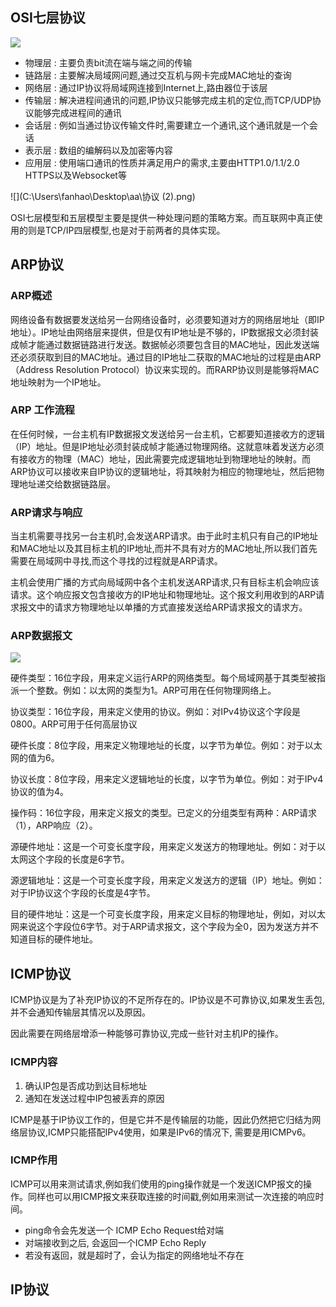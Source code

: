 ## OSI七层协议

![](C:\Users\fanhao\Desktop\aa\705728-20160424234824085-667046040.png)

- 物理层 : 主要负责bit流在端与端之间的传输
- 链路层 : 主要解决局域网问题,通过交互机与网卡完成MAC地址的查询
- 网络层 : 通过IP协议将局域网连接到Internet上,路由器位于该层
- 传输层 : 解决进程间通讯的问题,IP协议只能够完成主机的定位,而TCP/UDP协议能够完成进程间的通讯
- 会话层 : 例如当通过协议传输文件时,需要建立一个通讯,这个通讯就是一个会话
- 表示层 : 数组的编解码以及加密等内容
- 应用层 : 使用端口通讯的性质并满足用户的需求,主要由HTTP1.0/1.1/2.0 HTTPS以及Websocket等

![](C:\Users\fanhao\Desktop\aa\协议 (2).png)

OSI七层模型和五层模型主要是提供一种处理问题的策略方案。而互联网中真正使用的则是TCP/IP四层模型,也是对于前两者的具体实现。

## ARP协议

### ARP概述

网络设备有数据要发送给另一台网络设备时，必须要知道对方的网络层地址（即IP地址）。IP地址由网络层来提供，但是仅有IP地址是不够的，IP数据报文必须封装成帧才能通过数据链路进行发送。数据帧必须要包含目的MAC地址，因此发送端还必须获取到目的MAC地址。通过目的IP地址二获取的MAC地址的过程是由ARP（Address Resolution Protocol）协议来实现的。而RARP协议则是能够将MAC地址映射为一个IP地址。

### ARP 工作流程

在任何时候，一台主机有IP数据报文发送给另一台主机，它都要知道接收方的逻辑（IP）地址。但是IP地址必须封装成帧才能通过物理网络。这就意味着发送方必须有接收方的物理（MAC）地址，因此需要完成逻辑地址到物理地址的映射。而ARP协议可以接收来自IP协议的逻辑地址，将其映射为相应的物理地址，然后把物理地址递交给数据链路层。

### ARP请求与响应

当主机需要寻找另一台主机时,会发送ARP请求。由于此时主机只有自己的IP地址和MAC地址以及其目标主机的IP地址,而并不具有对方的MAC地址,所以我们首先需要在局域网中寻找,而这个寻找的过程就是ARP请求。

主机会使用广播的方式向局域网中各个主机发送ARP请求,只有目标主机会响应该请求。这个响应报文包含接收方的IP地址和物理地址。这个报文利用收到的ARP请求报文中的请求方物理地址以单播的方式直接发送给ARP请求报文的请求方。

### ARP数据报文

![](C:\Users\fanhao\Desktop\aa\QQ截图20200515175719.png)



硬件类型：16位字段，用来定义运行ARP的网络类型。每个局域网基于其类型被指派一个整数。例如：以太网的类型为1。ARP可用在任何物理网络上。

协议类型：16位字段，用来定义使用的协议。例如：对IPv4协议这个字段是0800。ARP可用于任何高层协议

硬件长度：8位字段，用来定义物理地址的长度，以字节为单位。例如：对于以太网的值为6。

协议长度：8位字段，用来定义逻辑地址的长度，以字节为单位。例如：对于IPv4协议的值为4。

操作码：16位字段，用来定义报文的类型。已定义的分组类型有两种：ARP请求（1），ARP响应（2）。

源硬件地址：这是一个可变长度字段，用来定义发送方的物理地址。例如：对于以太网这个字段的长度是6字节。

源逻辑地址：这是一个可变长度字段，用来定义发送方的逻辑（IP）地址。例如：对于IP协议这个字段的长度是4字节。

目的硬件地址：这是一个可变长度字段，用来定义目标的物理地址，例如，对以太网来说这个字段位6字节。对于ARP请求报文，这个字段为全0，因为发送方并不知道目标的硬件地址。

## ICMP协议

ICMP协议是为了补充IP协议的不足所存在的。IP协议是不可靠协议,如果发生丢包,并不会通知传输层其情况以及原因。

因此需要在网络层增添一种能够可靠协议,完成一些针对主机IP的操作。

### ICMP内容

1. 确认IP包是否成功到达目标地址
2. 通知在发送过程中IP包被丢弃的原因

ICMP是基于IP协议工作的，但是它并不是传输层的功能，因此仍然把它归结为网络层协议,ICMP只能搭配IPv4使用，如果是IPv6的情况下, 需要是用ICMPv6。

### ICMP作用

ICMP可以用来测试请求,例如我们使用的ping操作就是一个发送ICMP报文的操作。同样也可以用ICMP报文来获取连接的时间戳,例如用来测试一次连接的响应时间。

- ping命令会先发送一个 ICMP Echo Request给对端
- 对端接收到之后, 会返回一个ICMP Echo Reply
- 若没有返回，就是超时了，会认为指定的网络地址不存在

## IP协议

